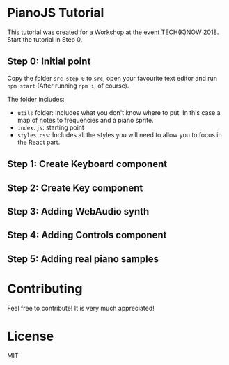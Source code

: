 # PianoJS Tutorial

This tutorial was created for a Workshop at the event
TECH(K)NOW 2018. Start the tutorial in Step 0.

## Step 0: Initial point

Copy the folder `src-step-0` to `src`, open your favourite text
editor and run `npm start` (After running `npm i`, of course).

The folder includes:

-   `utils` folder: Includes what you don't know where to put. In
    this case a map of notes to frequencies and a piano sprite.
-   `index.js`: starting point
-   `styles.css`: Includes all the styles you will need to
    allow you to focus in the React part.

## Step 1: Create Keyboard component

## Step 2: Create Key component

## Step 3: Adding WebAudio synth

## Step 4: Adding Controls component

## Step 5: Adding real piano samples

# Contributing

Feel free to contribute! It is very much appreciated!

# License

MIT
